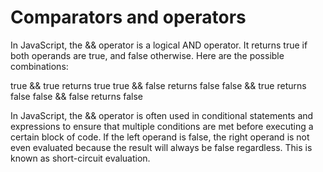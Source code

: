 # Comparators and operators

In JavaScript, the && operator is a logical AND operator. It returns true if both operands are true, and false otherwise. Here are the possible combinations:

true && true returns true
true && false returns false
false && true returns false
false && false returns false

In JavaScript, the && operator is often used in conditional statements and expressions to ensure that multiple conditions are met before executing a certain block of code. If the left operand is false, the right operand is not even evaluated because the result will always be false regardless. This is known as short-circuit evaluation.
